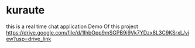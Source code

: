 # kuraute
this is a real time chat application 
Demo Of this project https://drive.google.com/file/d/1IhbOpp9mSGPB9i9Vk7YDzx8L3C9KSrxL/view?usp=drive_link
